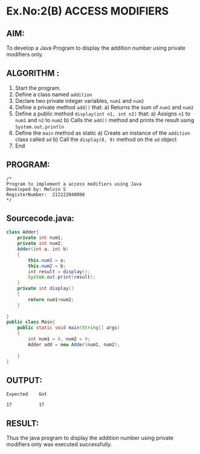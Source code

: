# Ex.No:2(B) ACCESS MODIFIERS

## AIM:
To develop a Java Program to display the addition number using private modifiers only.

## ALGORITHM :
1.	Start the program.
2.	Define a class named `addition`
3.	Declare two private integer variables, `num1` and `num2`
4.	Define a private method `add()` that:
a)	Returns the sum of `num1` and `num2`
5.	Define a public method `display(int n1, int n2)` that:
a)	Assigns `n1` to `num1` and `n2` to `num2`
b)	Calls the `add()` method and prints the result using `System.out.println`
6.	Define the `main` method as static
a)	Create an instance of the `addition` class called `ad`
b)	Call the `display(8, 9)` method on the `ad` object
7.	End






## PROGRAM:
 ```
/*
Program to implement a access modifiers using Java
Developed by: Melvin S
RegisterNumber:  212222040098
*/
```

## Sourcecode.java:

```java
class Adder{
    private int num1;
    private int num2;
    Adder(int a, int b)
    {
        this.num1 = a;
        this.num2 = b;
        int result = display();
        System.out.print(result);
    }
    private int display()
    {
        return num1+num2;
    }
    
}
public class Main{
    public static void main(String[] args)
    {
        int num1 = 8, num2 = 9; 
        Adder add = new Adder(num1, num2);
        
    }
}
```

## OUTPUT:

```
Expected    Got 

17          17
```

## RESULT:
Thus the java program to display the addition number using private modifiers only was executed successfully.


